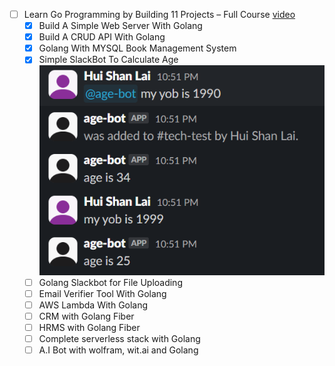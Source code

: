 - [ ] Learn Go Programming by Building 11 Projects – Full Course [video](https://www.youtube.com/watch?v=jFfo23yIWac)
  - [x] Build A Simple Web Server With Golang 
  - [x] Build A CRUD API With Golang
  - [x] Golang With MYSQL Book Management System
  - [x] Simple SlackBot To Calculate Age  
    ![slack](/assets/images/slack-age-bot.png)
  - [ ] Golang Slackbot for File Uploading
  - [ ] Email Verifier Tool With Golang
  - [ ] AWS Lambda With Golang
  - [ ] CRM with Golang Fiber
  - [ ] HRMS with Golang Fiber
  - [ ] Complete serverless stack with Golang
  - [ ] A.I Bot with wolfram, wit.ai and Golang